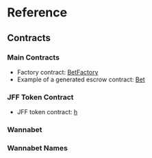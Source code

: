 ---
---

# Reference

## Contracts

### Main Contracts

- Factory contract: [BetFactory](https://basescan.org/address/0x304ac36402d551fbba8e53e04e770337022e8757)
- Example of a generated escrow contract: [Bet](https://basescan.org/address/0x4d99930dac97b84A6dd453fdAef3c7C0bE984C6D)

### JFF Token Contract

- JFF token contract: [h](https://github.com/jff-bet/jff-token)

### Wannabet

### Wannabet Names
